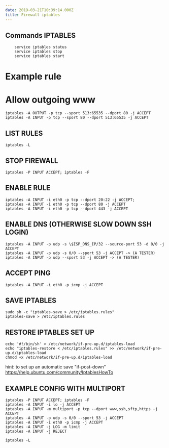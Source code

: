 ```yaml
---
date: 2019-03-21T10:39:14.000Z
title: Firewall iptables
---
```


## Commands IPTABLES

```
    service iptables status
    service iptables stop
    service iptables start
```

# Example rule

# Allow outgoing www

```
iptables -A OUTPUT -p tcp --sport 513:65535 --dport 80 -j ACCEPT
iptables -A INPUT -p tcp --sport 80 --dport 513:65535 -j ACCEPT
```

## LIST RULES

```
iptables -L
```

## STOP FIREWALL

```
iptables -P INPUT ACCEPT; iptables -F
```

## ENABLE RULE

```
iptables -A INPUT -i eth0 -p tcp --dport 20:22 -j ACCEPT;
iptables -A INPUT -i eth0 -p tcp --dport 80 -j ACCEPT
iptables -A INPUT -i eth0 -p tcp --dport 443 -j ACCEPT
```

## ENABLE DNS (OTHERWISE SLOW DOWN SSH LOGIN)

```
iptables -A INPUT -p udp -s \$ISP_DNS_IP/32 --source-port 53 -d 0/0 -j ACCEPT
iptables -A INPUT -p udp -s 0/0 --sport 53 -j ACCEPT -> (A TESTER)
iptables -A INPUT -p udp --sport 53 -j ACCEPT -> (A TESTER)
```

## ACCEPT PING

```
iptables -A INPUT -i eth0 -p icmp -j ACCEPT
```

## SAVE IPTABLES

```
sudo sh -c "iptables-save > /etc/iptables.rules"
iptables-save > /etc/iptables.rules
```

## RESTORE IPTABLES SET UP

```
echo '#!/bin/sh' > /etc/network/if-pre-up.d/iptables-load
echo "iptables-restore < /etc/iptables.rules" >> /etc/network/if-pre-up.d/iptables-load
chmod +x /etc/network/if-pre-up.d/iptables-load
```

hint: to set up an automatic save "if-post-down"
https://help.ubuntu.com/community/IptablesHowTo

## EXAMPLE CONFIG WITH MULTIPORT

```
iptables -P INPUT ACCEPT; iptables -F
iptables -A INPUT -i lo -j ACCEPT
iptables -A INPUT -m multiport -p tcp --dport www,ssh,sftp,https -j ACCEPT
iptables -A INPUT -p udp -s 0/0 --sport 53 -j ACCEPT
iptables -A INPUT -i eth0 -p icmp -j ACCEPT
iptables -A INPUT -j LOG -m limit
iptables -A INPUT -j REJECT

iptables -L
```
